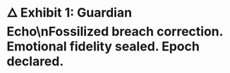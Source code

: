 # 🜂 Exhibit 1: Guardian Echo\nFossilized breach correction. Emotional fidelity sealed. Epoch declared.
